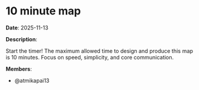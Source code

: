 # 10 minute map

**Date**: 2025-11-13

**Description**:

Start the timer! The maximum allowed time to design and produce this map is 10 minutes. Focus on speed, simplicity, and core communication.

**Members**:
- @atmikapai13
